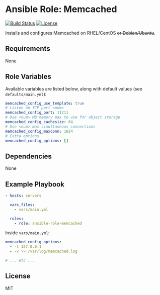 # Ansible Role: Memcached

[![Build Status](https://img.shields.io/travis/thestarkenya/ansible-role-memcached.svg)](https://travis-ci.org/thestarkenya/ansible-role-memcached) [![License](https://img.shields.io/badge/license-MIT-blue.svg)](https://raw.githubusercontent.com/thestarkenya/ansible-role-memcached/master/LICENSE)

Installs and configures Memcached on RHEL/CentOS ~~or Debian/Ubuntu~~.

## Requirements

None

## Role Variables

Available variables are listed below, along with default values (see `defaults/main.yml`):

```yaml
memcached_config_use_template: true
# Listen on TCP port <num>
memcached_config_port: 11211
# Use <num> MB memory max to use for object storage
memcached_config_cachesize: 64
# Use <num> max simultaneous connections
memcached_config_maxconn: 1024
# Extra options
memcached_config_options: []
```

## Dependencies

None

## Example Playbook

```yaml
- hosts: servers

  vars_files:
    - vars/main.yml

  roles:
    - role: ansible-role-memcached
```

Inside `vars/main.yml`:

```yaml
memcached_config_options:
  - -l 127.0.0.1
  - -v >> /var/log/memcached.log

# ... etc ...
```

## License

MIT
